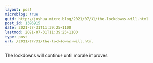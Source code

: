 ```yaml
---
layout: post
microblog: true
guid: http://joshua.micro.blog/2021/07/31/the-lockdowns-will.html
post_id: 1376915
date: 2021-07-31T11:39:25+1100
lastmod: 2021-07-31T11:39:25+1100
type: post
url: /2021/07/31/the-lockdowns-will.html
---
```

The lockdowns will continue until morale improves
